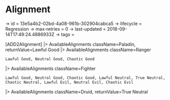 # Alignment

-> id = 13e5a4b2-02bd-4a08-961b-302904cabca5
-> lifecycle = Regression
-> max-retries = 0
-> last-updated = 2018-09-14T17:49:24.4886933Z
-> tags = 

[ADD2Alignment]
|> AvailableAlignments className=Paladin, returnValue=Lawful Good
|> AvailableAlignments className=Ranger
``` returnValue
Lawful Good, Neutral Good, Chaotic Good
```

|> AvailableAlignments className=Fighter
``` returnValue
Lawful Good, Neutral Good, Chaotic Good, Lawful Neutral, True Neutral, Chaotic Neutral, Lawful Evil, Neutral Evil, Chaotic Evil
```

|> AvailableAlignments className=Druid, returnValue=True Neutral
~~~
